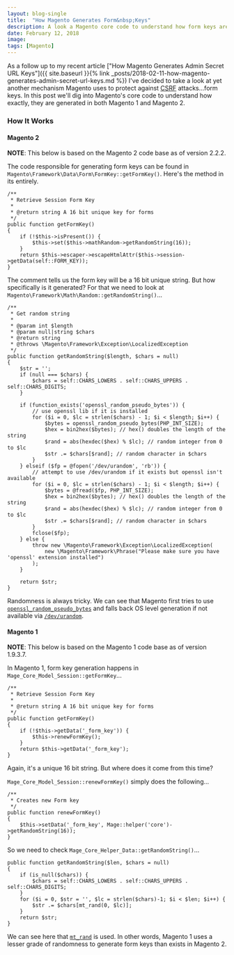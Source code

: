 ```yaml
---
layout: blog-single
title:  "How Magento Generates Form&nbsp;Keys"
description: A look a Magento core code to understand how form keys are generated.
date: February 12, 2018
image: 
tags: [Magento]
---
```


As a follow up to my recent article ["How Magento Generates Admin Secret URL Keys"]({{ site.baseurl }}{% link  _posts/2018-02-11-how-magento-generates-admin-secret-url-keys.md %}) I've decided to take a look at yet another mechanism Magento uses to protect against [CSRF](https://www.owasp.org/index.php/Cross-Site_Request_Forgery_(CSRF)) attacks...form keys. In this post we'll dig into Magento's core code to understand how exactly, they are generated in both Magento 1 and Magento 2.

<!-- excerpt_separator -->

### How It Works

#### Magento 2

<div class="tout tout--secondary">
<p><strong>NOTE</strong>: This below is based on the Magento 2 code base as of version 2.2.2.</p>
</div>

The code responsible for generating form keys can be found in `Magento\Framework\Data\Form\FormKey::getFormKey()`. Here's the method in its entirely.

```php?start_inline=1
/**
 * Retrieve Session Form Key
 *
 * @return string A 16 bit unique key for forms
 */
public function getFormKey()
{
    if (!$this->isPresent()) {
        $this->set($this->mathRandom->getRandomString(16));
    }
    return $this->escaper->escapeHtmlAttr($this->session->getData(self::FORM_KEY));
}
```

The comment tells us the form key will be a 16 bit unique string. But how specifically is it generated? For that we need to look at `Magento\Framework\Math\Random::getRandomString()`...


```php?start_inline=1
/**
 * Get random string
 *
 * @param int $length
 * @param null|string $chars
 * @return string
 * @throws \Magento\Framework\Exception\LocalizedException
 */
public function getRandomString($length, $chars = null)
{
    $str = '';
    if (null === $chars) {
        $chars = self::CHARS_LOWERS . self::CHARS_UPPERS . self::CHARS_DIGITS;
    }

    if (function_exists('openssl_random_pseudo_bytes')) {
        // use openssl lib if it is installed
        for ($i = 0, $lc = strlen($chars) - 1; $i < $length; $i++) {
            $bytes = openssl_random_pseudo_bytes(PHP_INT_SIZE);
            $hex = bin2hex($bytes); // hex() doubles the length of the string
            $rand = abs(hexdec($hex) % $lc); // random integer from 0 to $lc
            $str .= $chars[$rand]; // random character in $chars
        }
    } elseif ($fp = @fopen('/dev/urandom', 'rb')) {
        // attempt to use /dev/urandom if it exists but openssl isn't available
        for ($i = 0, $lc = strlen($chars) - 1; $i < $length; $i++) {
            $bytes = @fread($fp, PHP_INT_SIZE);
            $hex = bin2hex($bytes); // hex() doubles the length of the string
            $rand = abs(hexdec($hex) % $lc); // random integer from 0 to $lc
            $str .= $chars[$rand]; // random character in $chars
        }
        fclose($fp);
    } else {
        throw new \Magento\Framework\Exception\LocalizedException(
            new \Magento\Framework\Phrase("Please make sure you have 'openssl' extension installed")
        );
    }

    return $str;
}
```

Randomness is always tricky. We can see that Magento first tries to use [`openssl_random_pseudo_bytes`](http://php.net/manual/en/function.openssl-random-pseudo-bytes.php) and falls back OS level generation if not available via [`/dev/urandom`](http://man7.org/linux/man-pages/man4/random.4.html).

#### Magento 1

<div class="tout tout--secondary">
<p><strong>NOTE</strong>: This below is based on the Magento 1 code base as of version 1.9.3.7.</p>
</div>


In Magento 1, form key generation happens in `Mage_Core_Model_Session::getFormKey`...

```php?start_inline=1
/**
 * Retrieve Session Form Key
 *
 * @return string A 16 bit unique key for forms
 */
public function getFormKey()
{
    if (!$this->getData('_form_key')) {
        $this->renewFormKey();
    }
    return $this->getData('_form_key');
}
```

Again, it's a unique 16 bit string. But where does it come from this time?

`Mage_Core_Model_Session::renewFormKey()` simply does the following...

```php?start_inline=1
/**
 * Creates new Form key
 */
public function renewFormKey()
{
    $this->setData('_form_key', Mage::helper('core')->getRandomString(16));
}
```

So we need to check `Mage_Core_Helper_Data::getRandomString()`...

```php?start_inline=1
public function getRandomString($len, $chars = null)
{
    if (is_null($chars)) {
        $chars = self::CHARS_LOWERS . self::CHARS_UPPERS . self::CHARS_DIGITS;
    }
    for ($i = 0, $str = '', $lc = strlen($chars)-1; $i < $len; $i++) {
        $str .= $chars[mt_rand(0, $lc)];
    }
    return $str;
}
```

We can see here that [`mt_rand`](http://php.net/manual/en/function.mt-rand.php) is used. In other words, Magento 1 uses a lesser grade of randomness to generate form keys than exists in Magento 2.
